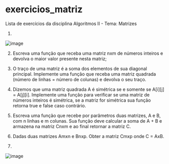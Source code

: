 # exercicios_matriz
Lista de exercícios da disciplina Algoritmos II - Tema: Matrizes


1) <br>
![image](https://user-images.githubusercontent.com/73199083/207197682-4e58f9e4-db67-47da-aa9d-6ddef408ac5e.png)


2) Escreva uma função que receba uma matriz nxm de números inteiros e devolva o
maior valor presente nesta matriz;


3) O traço de uma matriz é a soma dos elementos de sua diagonal principal.
Implemente uma função que receba uma matriz quadrada (número de linhas =
número de colunas) e devolva o seu traço.


4) Dizemos que uma matriz quadrada A é simétrica se e somente se
A[i][j] = A[j][i].
Implemente uma função para verificar se uma matriz de números inteiros é simétrica,
se a matriz for simétrica sua função retorna true e false caso contrário.


5) Escreva uma função que recebe por parâmetros duas matrizes, A e B, com n linhas e
m colunas.
Sua função deve calcular a soma de A + B e armazena na matriz Cnxm e ao final
retornar a matriz C.


6) Dadas duas matrizes Amxn e Bnxp. Obter a matriz Cmxp onde C = AxB.

7) <br>
![image](https://user-images.githubusercontent.com/73199083/207197757-fd9915d2-c394-4628-a60e-485afbc71475.png)
